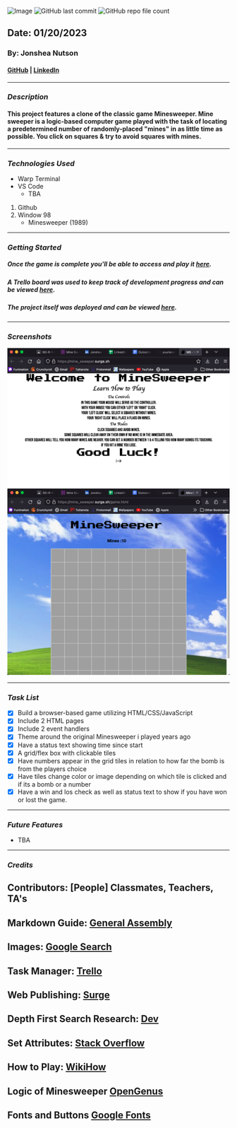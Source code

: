 ![Image](./%F0%9F%92%A3Mine_Sweeper%F0%9F%92%A3.png)
![GitHub last commit](https://img.shields.io/github/last-commit/yuurierusan/Mine_Sweeper)
![GitHub repo file count](https://img.shields.io/github/directory-file-count/yuurierusan/Mine_Sweeper)

## Date: 01/20/2023

### By: Jonshea Nutson

#### [GitHub](https://github.com/yuurierusan) | [LinkedIn](https://linkedin.com/jonshean)

---

### **_Description_**

#### This project features a clone of the classic game Minesweeper. Mine sweeper is a logic-based computer game played with the task of locating a predetermined number of randomly-placed "mines" in as little time as possible. You click on squares & try to avoid squares with mines.

---

### **_Technologies Used_**

-   Warp Terminal
-   VS Code
    -   TBA

1. Github
2. Window 98
    - Minesweeper (1989)

---

### **_Getting Started_**

##### Once the game is complete you'll be able to access and play it [here](mine_sweeper.surge.sh).

##### A Trello board was used to keep track of development progress and can be viewed [here](https://trello.com/invite/b/Mj5DHgBr/ATTIb4dc15ec67bb081751fae57d9b1b95890E937067/mine-sweeper).

##### The project itself was deployed and can be viewed [here](https://github.com/yuurierusan/Mine_Sweeper).

---

### **_Screenshots_**

![Image](homepage.png)
![Image](gamepage.png)

---

### **_Task List_**

-   [x] Build a browser-based game utilizing HTML/CSS/JavaScript
-   [x] Include 2 HTML pages
-   [x] Include 2 event handlers
-   [x] Theme around the original Minesweeper i played years ago
-   [x] Have a status text showing time since start
-   [x] A grid/flex box with clickable tiles
-   [x] Have numbers appear in the grid tiles in relation to how far the bomb is from the players choice
-   [x] Have tiles change color or image depending on which tile is clicked and if its a bomb or a number
-   [x] Have a win and los check as well as status text to show if you have won or lost the game.

---

### **_Future Features_**

-   TBA

---

### **_Credits_**

## Contributors: [People] Classmates, Teachers, TA's

## Markdown Guide: [General Assembly](https://github.com/yuurierusan/u1_hw_markdown)

## Images: [Google Search](https://google.com)

## Task Manager: [Trello](https://trello.com/)

## Web Publishing: [Surge](https://surge.sh)

## Depth First Search Research: [Dev](https://dev.to/akhilpokle/number-of-islands-implementing-depth-first-search-with-the-help-of-minesweeper-507g)

## Set Attributes: [Stack Overflow](https://stackoverflow.com/questions/14860094/set-data-attribute-on-div-with-js)

## How to Play: [WikiHow](https://www.wikihow.com/Play-Minesweeper)

## Logic of Minesweeper [OpenGenus](https://iq.opengenus.org/minesweeper-game-using-js/)

## Fonts and Buttons [Google Fonts](https://fonts.google.com/)
